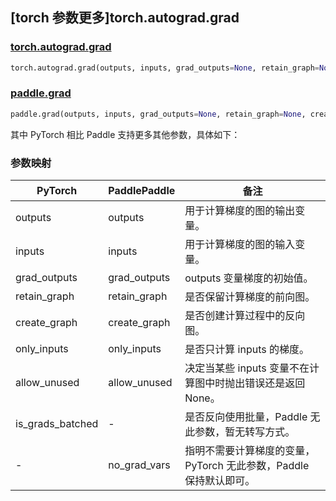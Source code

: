 ## [torch 参数更多]torch.autograd.grad

### [torch.autograd.grad](https://pytorch.org/docs/stable/generated/torch.autograd.grad.html#torch.autograd.grad)

```python
torch.autograd.grad(outputs, inputs, grad_outputs=None, retain_graph=None, create_graph=False, only_inputs=True, allow_unused=False, is_grads_batched=False)
```

### [paddle.grad](https://www.paddlepaddle.org.cn/documentation/docs/zh/api/paddle/grad_cn.html)

```python
paddle.grad(outputs, inputs, grad_outputs=None, retain_graph=None, create_graph=False, only_inputs=True, allow_unused=False, no_grad_vars=None)
```

其中 PyTorch 相比 Paddle 支持更多其他参数，具体如下：

### 参数映射

| PyTorch          | PaddlePaddle | 备注                                                         |
| ---------------- | ------------ | ------------------------------------------------------------ |
| outputs          | outputs      | 用于计算梯度的图的输出变量。                                 |
| inputs           | inputs       | 用于计算梯度的图的输入变量。                                 |
| grad_outputs     | grad_outputs | outputs 变量梯度的初始值。                                   |
| retain_graph     | retain_graph | 是否保留计算梯度的前向图。                                   |
| create_graph     | create_graph | 是否创建计算过程中的反向图。                                 |
| only_inputs      | only_inputs  | 是否只计算 inputs 的梯度。                                   |
| allow_unused     | allow_unused | 决定当某些 inputs 变量不在计算图中时抛出错误还是返回 None。  |
| is_grads_batched | -            | 是否反向使用批量，Paddle 无此参数，暂无转写方式。            |
| -                | no_grad_vars | 指明不需要计算梯度的变量，PyTorch 无此参数，Paddle 保持默认即可。 |
